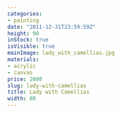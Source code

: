 ```yaml
---
categories:
- painting
date: "2011-12-31T23:59:59Z"
height: 90
inStock: true
isVisible: true
mainImage: lady_with_camellias.jpg
materials:
- acrylic
- canvas
price: 2000
slug: lady-with-camellias
title: Lady with Camellias
width: 80
---
```


